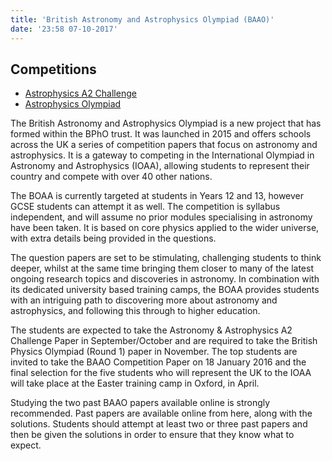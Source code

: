 ```yaml
---
title: 'British Astronomy and Astrophysics Olympiad (BAAO)'
date: '23:58 07-10-2017'
---
```


## Competitions

- [Astrophysics A2 Challenge](/baao/astrophysics-a2-challenge)
- [Astrophysics Olympiad](/baao/baao)

The British Astronomy and Astrophysics Olympiad is a new project that has formed within the BPhO trust. It was launched in 2015 and offers schools across the UK a series of competition papers that focus on astronomy and astrophysics. It is a gateway to competing in the International Olympiad in Astronomy and Astrophysics (IOAA), allowing students to represent their country and compete with over 40 other nations.

The BOAA is currently targeted at students in Years 12 and 13, however GCSE students can attempt it as well. The competition is syllabus independent, and will assume no prior modules specialising in astronomy have been taken. It is based on core physics applied to the wider universe, with extra details being provided in the questions.

The question papers are set to be stimulating, challenging students to think deeper, whilst at the same time bringing them closer to many of the latest ongoing research topics and discoveries in astronomy. In combination with its dedicated university based training camps, the BOAA provides students with an intriguing path to discovering more about astronomy and astrophysics, and following this through to higher education.

The students are expected to take the Astronomy & Astrophysics A2 Challenge Paper in September/October and are required to take the British Physics Olympiad (Round 1) paper in November. The top students are invited to take the BAAO Competition Paper on 18 January 2016 and the final selection for the five students who will represent the UK to the IOAA will take place at the Easter training camp in Oxford, in April.

Studying the two past BAAO papers available online is strongly recommended. Past papers are available online from here, along with the solutions. Students should attempt at least two or three past papers and then be given the solutions in order to ensure that they know what to expect.
